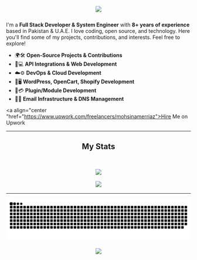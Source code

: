 <h1 align="center">
<img src="https://readme-typing-svg.herokuapp.com?font=Montserrat&weight=700&size=22&duration=3000&pause=1000&color=FED257&center=true&vCenter=true&width=435&lines=Hi,+I'm+Mohsin!;Welcome+to+My+WebSmith+Lore!"/>
</h1>

I'm a **Full Stack Developer & System Engineer** with **8+ years of experience** based in Pakistan & U.A.E. I love coding, open source, and technology. Here you'll find some of my projects, contributions, and interests. Feel free to explore!

- 🌍🛠️ **Open-Source Projects & Contributions**
- 🔗💻 **API Integrations & Web Development**
- ☁️⚙️ **DevOps & Cloud Development**
- 🛒🖥️ **WordPress, OpenCart, Shopify Development**
- 🧩💳 **Plugin/Module Development**
- 📧🌐 **Email Infrastructure & DNS Management**

<a align="center "href="https://www.upwork.com/freelancers/mohsinamerriaz">Hire Me on Upwork</a>

---

<h2 align="center">My Stats</h2>
<br>
<p align="center"><img src="https://komarev.com/ghpvc/?username=mohsinamerriaz&color=FED257&style=flat-square&label=Profile+Views&abbreviated=true"/></p>
<div align="center">
  <img width="390" src="https://github-readme-stats-salesp07.vercel.app/api?username=mohsinamerriaz&count_private=true&show_icons=true&theme=react&rank_icon=github&border_radius=10"/>
  <br/>
</div>

---

![snake gif](https://raw.githubusercontent.com/Platane/snk/output/github-contribution-grid-snake.svg)

<h3 align="center">
<img src="https://readme-typing-svg.herokuapp.com?font=Montserrat&weight=700&size=22&duration=3000&pause=1000&color=FED257&center=true&vCenter=true&width=435&lines=%F0%9F%9A%80+Always+learning+%26+building!;Get+in+Touch+with+me+on+LinkedIn!"/>
</h3>